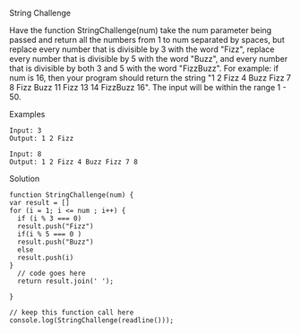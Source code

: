 String Challenge

Have the function StringChallenge(num) take the num parameter being passed and return all the numbers from 1 to num separated by spaces, but replace every number that is divisible by 3 with the word "Fizz", replace every number that is divisible by 5 with the word "Buzz", and every number that is divisible by both 3 and 5 with the word "FizzBuzz". For example: if num is 16, then your program should return the string "1 2 Fizz 4 Buzz Fizz 7 8 Fizz Buzz 11 Fizz 13 14 FizzBuzz 16". The input will be within the range 1 - 50.

Examples
```
Input: 3
Output: 1 2 Fizz
```
```
Input: 8
Output: 1 2 Fizz 4 Buzz Fizz 7 8
```

Solution
```
function StringChallenge(num) { 
var result = []
for (i = 1; i <= num ; i++) {
  if (i % 3 === 0)
  result.push("Fizz")
  if(i % 5 === 0 )
  result.push("Buzz")
  else 
  result.push(i)
}
  // code goes here  
  return result.join(' '); 

}
   
// keep this function call here 
console.log(StringChallenge(readline()));
```
